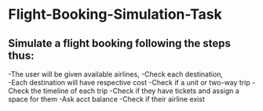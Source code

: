 # Flight-Booking-Simulation-Task
 ## Simulate a flight booking following the steps thus:
  -The user will be given available airlines, 
  -Check each destination,  
  -Each destination will have respective cost
  -Check if a unit or two-way trip 
  -Check the timeline of each trip 
  -Check if they have tickets and assign a space for them 
  -Ask acct balance -Check if their airline exist
